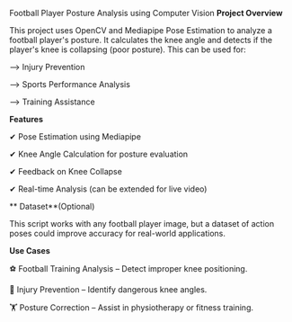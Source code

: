Football Player Posture Analysis using Computer Vision
**Project Overview**

This project uses OpenCV and Mediapipe Pose Estimation to analyze a football player's posture. It calculates the knee angle and detects if the player's knee is collapsing (poor posture). This can be used for:

--> Injury Prevention

--> Sports Performance Analysis

--> Training Assistance

**Features**

✔ Pose Estimation using Mediapipe

✔ Knee Angle Calculation for posture evaluation

✔ Feedback on Knee Collapse

✔ Real-time Analysis (can be extended for live video)

** Dataset**(Optional)

This script works with any football player image, but a dataset of action poses could improve accuracy for real-world applications.

**Use Cases**

⚽ Football Training Analysis – Detect improper knee positioning.

🦵 Injury Prevention – Identify dangerous knee angles.

🏋️ Posture Correction – Assist in physiotherapy or fitness training.

